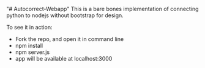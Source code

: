 "# Autocorrect-Webapp"
This is a bare bones implementation of connecting python to nodejs without bootstrap for design.

To see it in action:
- Fork the repo, and open it in command line
- npm install
- npm server.js
- app will be available at localhost:3000
